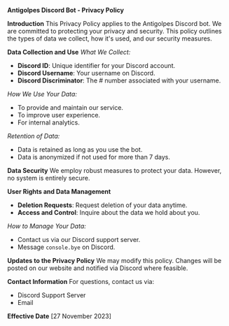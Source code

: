 **Antigolpes Discord Bot - Privacy Policy**

**Introduction**
This Privacy Policy applies to the Antigolpes Discord bot. We are committed to protecting your privacy and security. This policy outlines the types of data we collect, how it's used, and our security measures.

**Data Collection and Use**
*What We Collect:*
- **Discord ID**: Unique identifier for your Discord account.
- **Discord Username**: Your username on Discord.
- **Discord Discriminator**: The # number associated with your username.

*How We Use Your Data:*
- To provide and maintain our service.
- To improve user experience.
- For internal analytics.

*Retention of Data:*
- Data is retained as long as you use the bot.
- Data is anonymized if not used for more than 7 days.

**Data Security**
We employ robust measures to protect your data. However, no system is entirely secure.

**User Rights and Data Management**
- **Deletion Requests**: Request deletion of your data anytime.
- **Access and Control**: Inquire about the data we hold about you.

*How to Manage Your Data:*
- Contact us via our Discord support server.
- Message `console.bye` on Discord.

**Updates to the Privacy Policy**
We may modify this policy. Changes will be posted on our website and notified via Discord where feasible.

**Contact Information**
For questions, contact us via:
- Discord Support Server
- Email

**Effective Date**
[27 November 2023]
